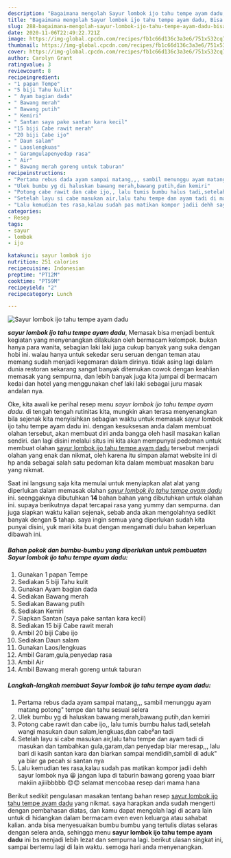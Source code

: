 ```yaml
---
description: "Bagaimana mengolah Sayur lombok ijo tahu tempe ayam dadu, Bisa Manjain Lidah"
title: "Bagaimana mengolah Sayur lombok ijo tahu tempe ayam dadu, Bisa Manjain Lidah"
slug: 288-bagaimana-mengolah-sayur-lombok-ijo-tahu-tempe-ayam-dadu-bisa-manjain-lidah
date: 2020-11-06T22:49:22.721Z
image: https://img-global.cpcdn.com/recipes/fb1c66d136c3a3e6/751x532cq70/sayur-lombok-ijo-tahu-tempe-ayam-dadu-foto-resep-utama.jpg
thumbnail: https://img-global.cpcdn.com/recipes/fb1c66d136c3a3e6/751x532cq70/sayur-lombok-ijo-tahu-tempe-ayam-dadu-foto-resep-utama.jpg
cover: https://img-global.cpcdn.com/recipes/fb1c66d136c3a3e6/751x532cq70/sayur-lombok-ijo-tahu-tempe-ayam-dadu-foto-resep-utama.jpg
author: Carolyn Grant
ratingvalue: 3
reviewcount: 8
recipeingredient:
- "1 papan Tempe"
- "5 biji Tahu kulit"
- " Ayam bagian dada"
- " Bawang merah"
- " Bawang putih"
- " Kemiri"
- " Santan saya pake santan kara kecil"
- "15 biji Cabe rawit merah"
- "20 biji Cabe ijo"
- " Daun salam"
- " Laoslengkuas"
- " Garamgulapenyedap rasa"
- " Air"
- " Bawang merah goreng untuk taburan"
recipeinstructions:
- "Pertama rebus dada ayam sampai matang,,, sambil menunggu ayam matang potong&#34; tempe dan tahu sesuai selera"
- "Ulek bumbu yg di haluskan bawang merah,bawang putih,dan kemiri"
- "Potong cabe rawit dan cabe ijo,, lalu tumis bumbu halus tadi,setelah wangi masukan daun salam,lengkuas,dan cabe²an tadi"
- "Setelah layu si cabe masukan air,lalu tahu tempe dan ayam tadi di masukan dan tambahkan gula,garam,dan penyedap biar meresap,,, lalu bari di kasih santan kara dan biarkan sampai mendidih,sambil di aduk&#34; ya biar ga pecah si santan nya"
- "Lalu kemudian tes rasa,kalau sudah pas matikan kompor jadii dehh sayur lombok nya 😀 jangan lupa di taburin bawang goreng yaaa biarr makiin ajiiibbbbb 😊😊 selamat mencobaa resep dari mama hana"
categories:
- Resep
tags:
- sayur
- lombok
- ijo

katakunci: sayur lombok ijo 
nutrition: 251 calories
recipecuisine: Indonesian
preptime: "PT12M"
cooktime: "PT59M"
recipeyield: "2"
recipecategory: Lunch

---
```



![Sayur lombok ijo tahu tempe ayam dadu](https://img-global.cpcdn.com/recipes/fb1c66d136c3a3e6/751x532cq70/sayur-lombok-ijo-tahu-tempe-ayam-dadu-foto-resep-utama.jpg)

<b><i>sayur lombok ijo tahu tempe ayam dadu</i></b>, Memasak bisa menjadi bentuk kegiatan yang menyenangkan dilakukan oleh bermacam kelompok. bukan hanya para wanita, sebagian laki laki juga cukup banyak yang suka dengan hobi ini. walau hanya untuk sekedar seru seruan dengan teman atau memang sudah menjadi kegemaran dalam dirinya. tidak asing lagi dalam dunia restoran sekarang sangat banyak ditemukan cowok dengan keahlian memasak yang sempurna, dan lebih banyak juga kita jumpai di bermacam kedai dan hotel yang menggunakan chef laki laki sebagai juru masak andalan nya.



Oke, kita awali ke perihal resep menu <i>sayur lombok ijo tahu tempe ayam dadu</i>. di tengah tengah rutinitas kita, mungkin akan terasa menyenangkan bila sejenak kita menyisihkan sebagian waktu untuk memasak sayur lombok ijo tahu tempe ayam dadu ini. dengan kesuksesan anda dalam membuat olahan tersebut, akan membuat diri anda bangga oleh hasil masakan kalian sendiri. dan lagi disini melalui situs ini kita akan mempunyai pedoman untuk membuat olahan <u>sayur lombok ijo tahu tempe ayam dadu</u> tersebut menjadi olahan yang enak dan nikmat, oleh karena itu simpan alamat website ini di hp anda sebagai salah satu pedoman kita dalam membuat masakan baru yang nikmat.


Saat ini langsung saja kita memulai untuk menyiapkan alat alat yang diperlukan dalam memasak olahan <u><i>sayur lombok ijo tahu tempe ayam dadu</i></u> ini. seenggaknya dibutuhkan <b>14</b> bahan bahan yang dibutuhkan untuk olahan ini. supaya berikutnya dapat tercapai rasa yang yummy dan sempurna. dan juga siapkan waktu kalian sejenak, sebab anda akan mengolahnya sedikit banyak dengan <b>5</b> tahap. saya ingin semua yang diperlukan sudah kita punyai disini, yuk mari kita buat dengan mengamati dulu bahan keperluan dibawah ini.

<!--inarticleads1-->

##### Bahan pokok dan bumbu-bumbu yang diperlukan untuk pembuatan Sayur lombok ijo tahu tempe ayam dadu:

1. Gunakan 1 papan Tempe
1. Sediakan 5 biji Tahu kulit
1. Gunakan  Ayam bagian dada
1. Sediakan  Bawang merah
1. Sediakan  Bawang putih
1. Sediakan  Kemiri
1. Siapkan  Santan (saya pake santan kara kecil)
1. Sediakan 15 biji Cabe rawit merah
1. Ambil 20 biji Cabe ijo
1. Sediakan  Daun salam
1. Gunakan  Laos/lengkuas
1. Ambil  Garam,gula,penyedap rasa
1. Ambil  Air
1. Ambil  Bawang merah goreng untuk taburan




<!--inarticleads2-->

##### Langkah-langkah membuat Sayur lombok ijo tahu tempe ayam dadu:

1. Pertama rebus dada ayam sampai matang,,, sambil menunggu ayam matang potong&#34; tempe dan tahu sesuai selera
1. Ulek bumbu yg di haluskan bawang merah,bawang putih,dan kemiri
1. Potong cabe rawit dan cabe ijo,, lalu tumis bumbu halus tadi,setelah wangi masukan daun salam,lengkuas,dan cabe²an tadi
1. Setelah layu si cabe masukan air,lalu tahu tempe dan ayam tadi di masukan dan tambahkan gula,garam,dan penyedap biar meresap,,, lalu bari di kasih santan kara dan biarkan sampai mendidih,sambil di aduk&#34; ya biar ga pecah si santan nya
1. Lalu kemudian tes rasa,kalau sudah pas matikan kompor jadii dehh sayur lombok nya 😀 jangan lupa di taburin bawang goreng yaaa biarr makiin ajiiibbbbb 😊😊 selamat mencobaa resep dari mama hana




Berikut sedikit pengulasan masakan tentang bahan resep <u>sayur lombok ijo tahu tempe ayam dadu</u> yang nikmat. saya harapkan anda sudah mengerti dengan pembahasan diatas, dan kamu dapat mengolah lagi di acara lain untuk di hidangkan dalam bermacam even even keluarga atau sahabat kalian. anda bisa menyesuaikan bumbu bumbu yang tertulis diatas selaras dengan selera anda, sehingga menu <b>sayur lombok ijo tahu tempe ayam dadu</b> ini bs menjadi lebih lezat dan sempurna lagi. berikut ulasan singkat ini, sampai bertemu lagi di lain waktu. semoga hari anda menyenangkan.
